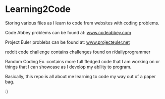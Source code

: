 # Learning2Code
Storing various files as I learn to code frem websites with coding problems.

  Code Abbey problems can be found at: www.codeabbey.com

  Project Euler problebs can be found at: www.projecteuler.net

  reddit code challenge contains challenges found on r/dailyprogrammer

  Random Coding Ex. contains more full fledged code that I am working on or things that I can showcase as I develop my ability to program.


Basically, this repo is all about me learning to code my way out of a paper bag.

:)

